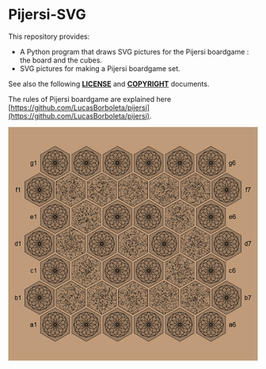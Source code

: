 # Pijersi-SVG
This repository provides:

- A Python program that draws SVG pictures for the Pijersi boardgame : the board and the cubes.
- SVG pictures for making a Pijersi boardgame set.

See also the following  [**LICENSE**](./docs/LICENSE.txt) and  [**COPYRIGHT**](./docs/COPYRIGHT.md)  documents. 

The rules of Pijersi boardgame are explained here [https://github.com/LucasBorboleta/pijersi](https://github.com/LucasBorboleta/pijersi).

![](./docs/pijersi_board_example.png)
